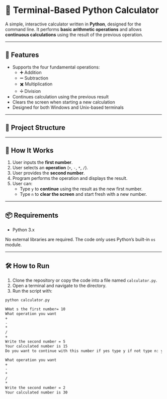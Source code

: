 # 🧮 Terminal-Based Python Calculator

A simple, interactive calculator written in **Python**, designed for the command line. It performs **basic arithmetic operations** and allows **continuous calculations** using the result of the previous operation.

---

## 🚀 Features

- Supports the four fundamental operations:
  - ➕ Addition
  - ➖ Subtraction
  - ✖️ Multiplication
  - ➗ Division
- Continues calculation using the previous result
- Clears the screen when starting a new calculation
- Designed for both Windows and Unix-based terminals

---

## 📂 Project Structure


---

## 🧠 How It Works

1. User inputs the **first number**.
2. User selects an **operation** (`+`, `-`, `*`, `/`).
3. User provides the **second number**.
4. Program performs the operation and displays the result.
5. User can:
   - Type `y` to **continue** using the result as the new first number.
   - Type `n` to **clear the screen** and start fresh with a new number.

---

## 📦 Requirements

- Python 3.x

No external libraries are required. The code only uses Python’s built-in `os` module.

---

## 🛠️ How to Run

1. Clone the repository or copy the code into a file named `calculator.py`.
2. Open a terminal and navigate to the directory.
3. Run the script with:

```bash
python calculator.py

WHat s the first number= 10
What operation you want
+
-
*
/
+
Write the second number = 5
Your calculated number is 15
Do you want to continue with this number if yes type y if not type n: y

What operation you want
+
-
*
/
*
Write the second number = 2
Your calculated number is 30
